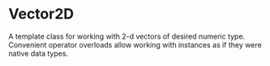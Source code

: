 # Vector2D

A template class for working with 2-d vectors of desired numeric type. Convenient operator overloads allow working with instances as if they were native data types. 
